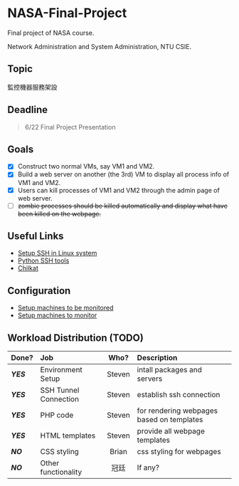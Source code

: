 # NASA-Final-Project

Final project of NASA course.

Network Administration and System Administration, NTU CSIE.

## Topic

監控機器服務架設

## Deadline

> 6/22 Final Project Presentation

## Goals

- [x] Construct two normal VMs, say VM1 and VM2.
- [x] Build a web server on another (the 3rd) VM to display all process info of VM1 and VM2.
- [x] Users can kill processes of VM1 and VM2 through the admin page of web server.
- [ ] ~~zombie processes should be killed automatically and display what have been killed on the webpage.~~

## Useful Links

* [Setup SSH in Linux system](http://docs.oracle.com/cd/E18930_01/html/821-2426/gksja.html#gksrd)
* [Python SSH tools](https://wiki.python.org/moin/SecureShell)
* [Chilkat](https://www.chilkatsoft.com/python.asp)

## Configuration

* [Setup machines to be monitored](./config_monitored.md)
* [Setup machines to monitor](./config_monitoring.md)

## Workload Distribution (TODO)

|Done?|Job|Who?|Description|
|:-----------------|:--------|:---:|:-------|
|***YES***|Environment Setup|Steven|intall packages and servers|
|***YES***|SSH Tunnel Connection|Steven|establish ssh connection|
|***YES***|PHP code|Steven|for rendering webpages based on templates|
|***YES***|HTML templates|Steven|provide all webpage templates|
|***NO***|CSS styling|Brian|css styling for webpages|
|***NO***|Other functionality|冠廷|If any?|



